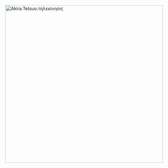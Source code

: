 <img src="https://github.com/mykeTheArchAngel/AngelOfArch/assets/10962678/e5352d38-7880-4a5f-9854-e5ec4aeb1d52" alt="Akira.Tetsuo.τηλεκίνησις" width="500"/>
